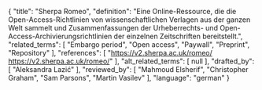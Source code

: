 {
    "title": "Sherpa Romeo",
    "definition": "Eine Online-Ressource, die die Open-Access-Richtlinien von wissenschaftlichen Verlagen aus der ganzen Welt sammelt und Zusammenfassungen der Urheberrechts- und Open-Access-Archivierungsrichtlinien der einzelnen Zeitschriften bereitstellt.",
    "related_terms": [
        "Embargo period",
        "Open access",
        "Paywall",
        "Preprint",
        "Repository"
    ],
    "references": [
        "https://v2.sherpa.ac.uk/romeo/ https://v2.sherpa.ac.uk/romeo/"
    ],
    "alt_related_terms": [
        null
    ],
    "drafted_by": [
        "Aleksandra Lazić"
    ],
    "reviewed_by": [
        "Mahmoud Elsherif",
        "Christopher Graham",
        "Sam Parsons",
        "Martin Vasilev"
    ],
    "language": "german"
}